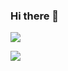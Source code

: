 ### Hi there 👋

<!--
**Hymilex/Hymilex** is a ✨ _special_ ✨ repository because its `README.md` (this file) appears on your GitHub profile.

Here are some ideas to get you started:

- 🔭 I’m currently working on ...
- 🌱 I’m currently learning ...
- 👯 I’m looking to collaborate on ...
- 🤔 I’m looking for help with ...
- 💬 Ask me about ...
- 📫 How to reach me: ...
- 😄 Pronouns: ...
- ⚡ Fun fact: ...
-->

![](http://hymilex.cn:4000/get/@hymilex.readme)


![](https://visitor-badge.glitch.me/badge?page_id=CasterWx.readme)

